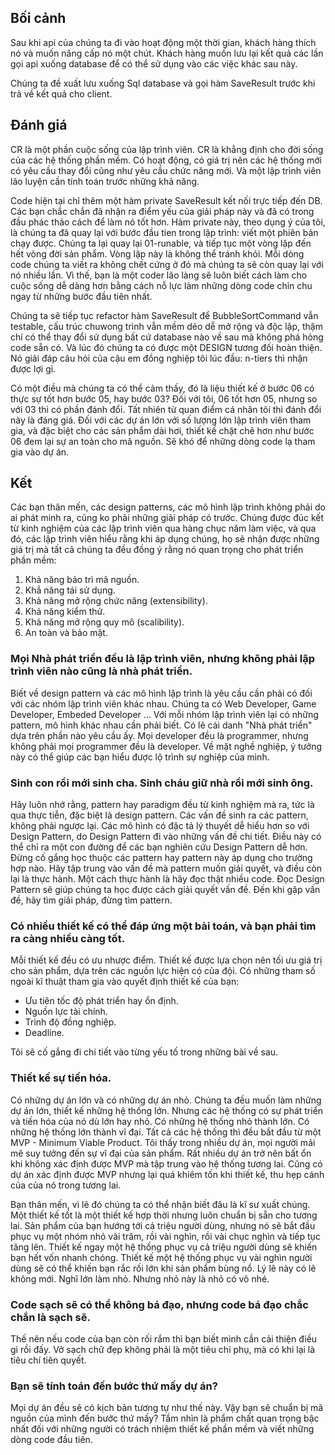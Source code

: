 ## Bối cảnh
Sau khi api của chúng ta đi vào hoạt động một thời gian, khách hàng thích nó và muốn nâng cấp nó một chút. Khách hàng muốn lưu lại kết quả các lần gọi api xuống database để có thể sử dụng vào các việc khác sau này.

Chúng ta đề xuất lưu xuống Sql database và gọi hàm SaveResult trước khi trả về kết quả cho client.

## Đánh giá
CR là một phần cuộc sống của lập trình viên. CR là khẳng định cho đời sống của các hệ thống phần mềm. Có hoạt động, có giá trị nên các hệ thống mới có yêu cầu thay đổi cũng như yêu cầu chức năng mới. Và một lập trình viên lão luyện cần tính toán trước những khả năng.

Code hiện tại chỉ thêm một hàm private SaveResult kết nối trực tiếp đến DB. Các bạn chắc chắn đã nhận ra điểm yếu của giải pháp này và đã có trong đầu phác thảo cách để làm nó tốt hơn. Hàm private này, theo dụng ý của tôi, là chúng ta đã quay lại với bước đầu tien trong lập trình: viết một phiên bản chạy được. Chúng ta lại quay lại 01-runable, và tiếp tục một vòng lặp đến hết vòng đời sản phẩm. Vòng lặp này là không thể tránh khỏi. Mỗi dòng code chúng ta viết ra không chết cứng ở đó mà chúng ta sẽ còn quay lại với nó nhiều lần. Vì thế, bạn là một coder lão làng sẽ luôn biết cách làm cho cuộc sống dễ dàng hơn bằng cách nỗ lực làm những dòng code chỉn chu ngay từ những bước đầu tiên nhất.

Chúng ta sẽ tiếp tục refactor hàm SaveResult để BubbleSortCommand vẫn testable, cấu trúc chuwong trình vẫn mềm dẻo dễ mở rộng và độc lập, thậm chí có thể thay đổi sử dụng bất cứ database nào về sau mà không phá hỏng code sẵn có. Và lúc đó chúng ta có được một DESIGN tương đối hoàn thiện. Nó giải đáp câu hỏi của cậu em đồng nghiệp tôi lúc đầu: n-tiers thì nhận được lợi gì.

Có một điều mà chúng ta có thể cảm thấy, đó là liệu thiết kế ở bước 06 có thực sự tốt hơn bước 05, hay bước 03? Đối với tôi, 06 tốt hơn 05, nhưng so với 03 thì có phần đánh đổi. Tất nhiên từ quan điểm cá nhân tôi thì đánh đổi này là đáng giá. Đối với các dự án lớn với số lượng lớn lập trình viên tham gia, và đặc biệt cho các sản phẩm dài hơi, thiết kế chặt chẽ hơn như bước 06 đem lại sự an toàn cho mã nguồn. Sẽ khó để những dòng code lạ tham gia vào dự án.

## Kết
Các bạn thân mến, các design patterns, các mô hình lập trình không phải do ai phát minh ra, cũng ko phải những giải pháp có trước. Chúng được đúc kết từ kinh nghiệm của các lập trình viên qua hàng chục năm làm việc, và qua đó, các lập trình viên hiểu rằng khi áp dụng chúng, họ sẽ nhận được những giá trị mà tất cả chúng ta đều đồng ý rằng nó quan trọng cho phát triển phần mềm:

1. Khả năng bảo trì mã nguồn.
2. Khẳ năng tái sử dụng.
3. Khả năng mở rộng chức năng (extensibility).
4. Khả năng kiểm thử.
5. Khả năng mở rộng quy mô (scalibility).
6. An toàn và bảo mật.

### Mọi Nhà phát triển đều là lập trình viên, nhưng không phải lập trình viên nào cũng là nhà phát triển.
Biết về design pattern và các mô hình lập trình là yêu cầu cần phải có đối với các nhóm lập trình viên khác nhau. Chúng ta có Web Developer, Game Developer, Embeded Developer ... Với mỗi nhóm lập trình viên lại có những pattern, mô hình khác nhau cần phải biết. Có lẽ cái danh "Nhà phát triển" dựa trên phần nào yêu cầu ấy. Mọi developer đều là programmer, nhưng không phải mọi programmer đều là developer. Về mặt nghề nghiệp, ý tưởng này có thể giúp các bạn hiểu được lộ trình sự nghiệp của mình.

### Sinh con rồi mới sinh cha. Sinh cháu giữ nhà rồi mới sinh ông.
Hãy luôn nhớ rằng, pattern hay paradigm đều từ kinh nghiệm mà ra, tức là qua thực tiễn, đặc biệt là design pattern. Các vấn đề sinh ra các pattern, không phải ngược lại. Các mô hình có đặc tả lý thuyết dễ hiểu hơn so với Design Pattern, do Design Pattern đi vào những vấn đề chi tiết. Điều này có thể chỉ ra một con đường để các bạn nghiên cứu Design Pattern dễ hơn. Đừng cố gắng học thuộc các pattern hay pattern này áp dụng cho trường hợp nào. Hãy tập trung vào vấn đề mà pattern muốn giải quyết, và điều còn lại là thực hành. Một cách thực hành là hãy đọc thật nhiều code. Đọc Design Pattern sẽ giúp chúng ta học được cách giải quyết vấn đề. Đến khi gặp vấn đề, hãy tìm giải pháp, đừng tìm pattern.

### Có nhiều thiết kế có thể đáp ứng một bài toán, và bạn phải tìm ra càng nhiều càng tốt.
Mỗi thiết kế đều có ưu nhược điểm. Thiết kế được lựa chọn nên tối ưu giá trị cho sản phẩm, dựa trên các nguồn lực hiện có của đội.
Có những tham số ngoài kĩ thuật tham gia vào quyết định thiết kế của bạn:

- Ưu tiên tốc độ phát triển hay ổn định.
- Nguồn lực tài chính.
- Trình độ đồng nghiệp.
- Deadline.

Tôi sẽ cố gắng đi chi tiết vào từng yếu tố trong những bài về sau.

### Thiết kế sự tiến hóa.
Có những dự án lớn và có những dự án nhỏ. Chúng ta đều muốn làm những dự án lớn, thiết kế những hệ thống lớn. Nhưng các hệ thống có sự phát triển và tiến hóa của nó dù lớn hay nhỏ. Có những hệ thống nhỏ thành lớn. Có những hệ thống lớn thành vĩ đại. Tất cả các hệ thống thì đều bắt đầu từ một MVP - Minimum Viable Product. Tôi thấy trong nhiều dự án, mọi người mải mê suy tưởng đến sự vĩ đại của sản phẩm. Rất nhiều dự án trở nên bất ổn khi không xác định được MVP mà tập trung vào hệ thống tương lai. Cũng có dự án xác định được MVP nhưng lại quá khiêm tốn khi thiết kế, thu hẹp cánh của của nó trong tương lai.

Bạn thân mến, vì lẽ đó chúng ta có thể nhận biết đâu là kĩ sư xuất chúng. Một thiết kế tốt là một thiết kế hợp thời nhưng luôn chuẩn bị sẵn cho tương lai. Sản phẩm của bạn hướng tới cả triệu người dùng, nhưng nó sẽ bắt đầu phục vụ một nhóm nhỏ vài trăm, rồi vài nghìn, rồi vài chục nghìn và tiếp tục tăng lên. Thiết kế ngay một hệ thống phục vụ cả triệu người dùng sẽ khiến bạn hết vốn nhanh chóng. Thiết kế một hệ thống phục vụ vài nghìn người dùng sẽ có thể khiến bạn rắc rối lớn khi sản phẩm bùng nổ. Lý lẽ này có lẽ không mới. Nghĩ lớn làm nhỏ. Nhưng nhỏ này là nhỏ có võ nhé.

### Code sạch sẽ có thể không bá đạo, nhưng code bá đạo chắc chắn là sạch sẽ.
Thế nên nếu code của bạn còn rối rắm thì bạn biết mình cần cải thiện điều gì rồi đấy. Vở sạch chữ đẹp không phải là một tiêu chí phụ, mà có khi lại là tiêu chí tiên quyết.

### Bạn sẽ tính toán đến bước thứ mấy dự án?
Mọi dự án đều sẽ có kịch bản tương tự như thế này. Vậy bạn sẽ chuẩn bị mã nguồn của mình đến bước thứ mấy? Tầm nhìn là phẩm chất quan trọng bậc nhất đối với những người có trách nhiệm thiết kế phần mềm và viết những dòng code đầu tiên.
